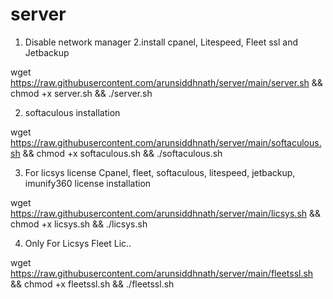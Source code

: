 # server

1. Disable network manager 2.install cpanel, Litespeed, Fleet ssl and Jetbackup

wget https://raw.githubusercontent.com/arunsiddhnath/server/main/server.sh && chmod +x server.sh && ./server.sh


2. softaculous installation

wget https://raw.githubusercontent.com/arunsiddhnath/server/main/softaculous.sh && chmod +x softaculous.sh && ./softaculous.sh

3. For licsys license 
Cpanel, fleet, softaculous, litespeed, jetbackup, imunify360 license installation

wget https://raw.githubusercontent.com/arunsiddhnath/server/main/licsys.sh && chmod +x licsys.sh && ./licsys.sh

4. Only For Licsys Fleet Lic..

wget https://raw.githubusercontent.com/arunsiddhnath/server/main/fleetssl.sh && chmod +x fleetssl.sh && ./fleetssl.sh
